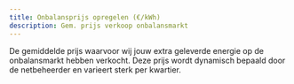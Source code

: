 ```yaml
---
title: Onbalansprijs opregelen (€/kWh) 
description: Gem. prijs verkoop onbalansmarkt
---
```


De gemiddelde prijs waarvoor wij jouw extra geleverde energie op de onbalansmarkt hebben verkocht. Deze prijs wordt dynamisch bepaald door de netbeheerder en varieert sterk per kwartier.
